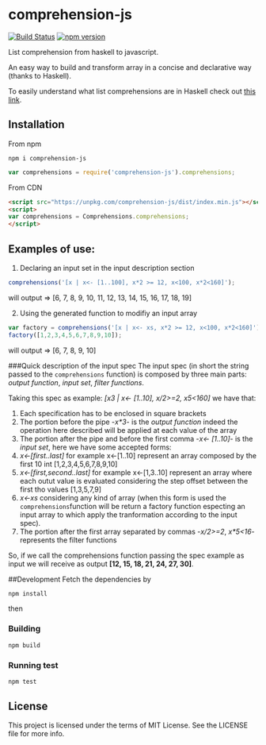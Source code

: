 # comprehension-js
[![Build Status](https://travis-ci.org/mattiaocchiuto/comprehension-js.svg?branch=master)](https://travis-ci.org/phuu/comprehension-js) [![npm version](https://badge.fury.io/js/comprehension-js.svg)](https://badge.fury.io/js/comprehension-js)

List comprehension from haskell to javascript.

An easy way to build and transform array in a concise and declarative way (thanks to Haskell).

To easily understand what list comprehensions are in Haskell check out [this link](http://learnyouahaskell.com/starting-out#im-a-list-comprehension).

## Installation
From npm
```
npm i comprehension-js
```
```javascript
var comprehensions = require('comprehension-js').comprehensions;
```
From CDN
```html
<script src="https://unpkg.com/comprehension-js/dist/index.min.js"></script>
<script>
var comprehensions = Comprehensions.comprehensions;
</script>
```
## Examples of use:

1. Declaring an input set in the input description section
  ```javascript
  comprehensions('[x | x<- [1..100], x*2 >= 12, x<100, x*2<160]');
  ```
  will output => [6, 7, 8, 9, 10, 11, 12, 13, 14, 15, 16, 17, 18, 19]

2. Using the generated function to modifiy an input array
  ```javascript
  var factory = comprehensions('[x | x<- xs, x*2 >= 12, x<100, x*2<160]');
  factory([1,2,3,4,5,6,7,8,9,10]);
  ```
  will output => [6, 7, 8, 9, 10]
  
###Quick description of the input spec
The input spec (in short the string passed to the ```comprehensions``` function) is composed by three main parts: *output function*, *input set*, *filter functions*.

Taking this spec as example: _[x*3 | x<- [1..10], x/2>=2, x*5<160]_ we have that:

1. Each specification has to be enclosed in square brackets
2. The portion before the pipe -_x*3_- is the *output function* indeed the operation here described will be applied at each value of the array
3. The portion after the pipe and before the first comma -_x<- [1..10]_- is the *input set*, here we have some accepted forms:
  1. _x<-[first..last]_ for example x<-[1..10] represent an array composed by the first 10 int [1,2,3,4,5,6,7,8,9,10]
  2. _x<-[first,second..last]_ for example x<-[1,3..10] represent an array where each outut value is evaluated considering the step offset between the first tho values [1,3,5,7,9]
  3. _x<-xs_ considering any kind of array (when this form is used the ```comprehensions```function will be return a factory function especting an input array to which apply the tranformation according to the input spec).
4. The portion after the first array separated by commas -_x/2>=2_, _x*5<16_- represents the filter functions

So, if we call the comprehensions function passing the spec example as input we will receive as output **[12, 15, 18, 21, 24, 27, 30]**.

##Development
Fetch the dependencies by
```
npm install
```
then
### Building
```
npm build
```

### Running test
```
npm test
```
  
## License
This project is licensed under the terms of MIT License. See the LICENSE file for more info.
